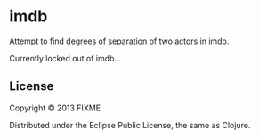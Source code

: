 # imdb

Attempt to find degrees of separation of two actors in imdb.

Currently locked out of imdb...


## License

Copyright © 2013 FIXME

Distributed under the Eclipse Public License, the same as Clojure.
